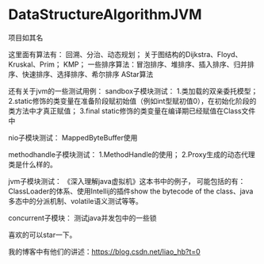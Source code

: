 # DataStructureAlgorithmJVM
项目如其名

这里面有算法有：
回溯、分治、动态规划；
关于图结构的Dijkstra、Floyd、Kruskal、Prim；
KMP；
一些排序算法：冒泡排序、堆排序、插入排序、归并排序、快速排序、选择排序、希尔排序
AStar算法

还有关于jvm的一些测试用例：
sandbox子模块测试：
1.类加载的双亲委托模型；
2.static修饰的类变量在准备阶段赋初始值（例如int型赋初值0），在初始化阶段的<clinit>类方法中才真正赋值；
3.final static修饰的类变量在编译期已经赋值在Class文件中
  
nio子模块测试：
MappedByteBuffer使用

methodhandle子模块测试：
1.MethodHandle的使用；
2.Proxy生成的动态代理类是什么样的。

jvm子模块测试：
《深入理解java虚拟机》这本书中的例子，
可能包括的有：ClassLoader的体系、使用Intellij的插件show the bytecode of the class、java多态中的分派机制、volatile语义测试等等。

concurrent子模块：
测试java并发包中的一些锁

喜欢的可以star一下。

我的博客中有他们的讲述：https://blog.csdn.net/liao_hb?t=0

